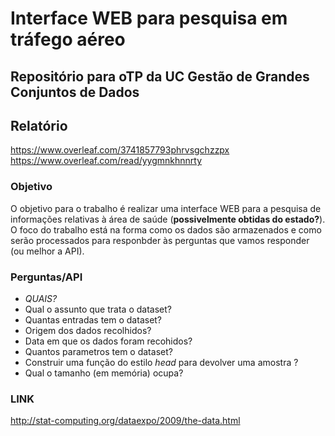 # Interface WEB para pesquisa em tráfego aéreo
## Repositório para oTP da UC Gestão de Grandes Conjuntos de Dados

## Relatório
https://www.overleaf.com/3741857793phrvsgchzzpx
https://www.overleaf.com/read/yygmnkhnnrty


### Objetivo

  O objetivo para o trabalho é realizar uma interface WEB para a pesquisa de informações relativas à área de saúde (**possivelmente obtidas do estado?**). O foco do trabalho está na forma como os dados são armazenados e como serão processados para responbder às perguntas que vamos responder (ou melhor a API).
  
 ### Perguntas/API
 
 * *QUAIS?*
 * Qual o assunto que trata o dataset?
 * Quantas entradas tem o dataset?
 * Origem dos dados recolhidos?
 * Data em que os dados foram recohidos?
 * Quantos parametros tem o dataset?
 * Construir uma função do estilo *head*  para devolver uma amostra ?
 * Qual o tamanho (em memória) ocupa?
 
### LINK
http://stat-computing.org/dataexpo/2009/the-data.html
